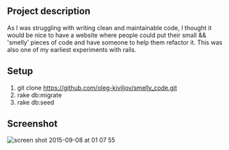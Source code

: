 ## Project description
As I was struggling with writing clean and maintainable code, I thought it would be nice to have a website where people could put their small && 'smelly' pieces of code and have someone to help them refactor it. This was also one of my earliest experiments with rails.

## Setup
1. git clone https://github.com/oleg-kiviljov/smelly_code.git
2. rake db:migrate
3. rake db:seed

## Screenshot
![screen shot 2015-09-08 at 01 07 55](https://cloud.githubusercontent.com/assets/10065250/9723649/33e6af06-55c6-11e5-8e25-845b21861f6c.png)
